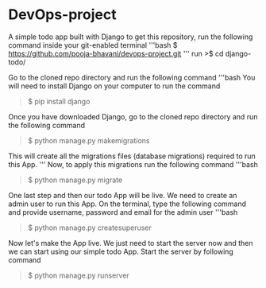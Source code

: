 # DevOps-project
A simple todo app built with Django
to get this repository, run the following command inside your git-enabled terminal
'''bash
$ https://github.com/pooja-bhavani/devops-project.git
'''
run >$ cd django-todo/

Go to the cloned repo directory and run the following command
'''bash
You will need to install Django on your computer to run the command
>$ pip install django

Once you have downloaded Django, go to the cloned repo directory and run the following command
>$ python manage.py makemigrations

This will create all the migrations files (database migrations) required to run this App.
'''
Now, to apply this migrations run the following command
'''bash
>$  python manage.py migrate

One last step and then our todo App will be live. We need to create an admin user to run this App. On the terminal, type the following command and provide username, password and email for the admin user
'''bash
>$ python manage.py createsuperuser

 Now let's make the App live. We just need to start the server now and then we can start using our simple todo App. Start the server by following command
 >$ python manage.py runserver
